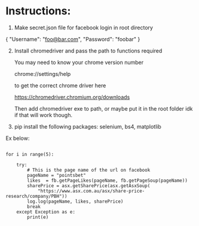 # Instructions:
1) Make secret.json file for facebook login in root directory

{
    "Username": "foo@bar.com",
    "Password": "foobar"
}

2) Install chromedriver and pass the path to functions required

    You may need to know your chrome version number

    chrome://settings/help

    to get the correct chrome driver here

    https://chromedriver.chromium.org/downloads

    Then add chromedriver exe to path, or maybe put it in the root folder idk if that will work though.

3)
    pip install the following packages: selenium, bs4, matplotlib

Ex below:
```

for i in range(5):

    try:
        # This is the page name of the url on facebook
        pageName = "pointsbet"
        likes  = fb.getPageLikes(pageName, fb.getPageSoup(pageName))
        sharePrice = asx.getSharePrice(asx.getAsxSoup(
            "https://www.asx.com.au/asx/share-price-research/company/PBH"))
        log.log(pageName, likes, sharePrice)
        break
    except Exception as e:
        print(e)

```
